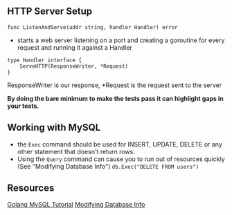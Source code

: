 ## HTTP Server Setup

`func ListenAndServe(addr string, handler Handler) error`

- starts a web server listening on a port and creating a goroutine for every request and running it against a Handler

```
type Handler interface {
	ServeHTTP(ResponseWriter, *Request)
}
```

ResponseWriter is our response, \*Request is the request sent to the server

**By doing the bare minimum to make the tests pass it can highlight gaps in your tests.**

## Working with MySQL

- the `Exec` command should be used for INSERT, UPDATE, DELETE or any other statement that doesn't return rows.
- Using the `Query` command can cause you to run out of resources quickly (See "Modifying Database Info")
  `db.Exec("DELETE FROM users")`

## Resources

[Golang MySQL Tutorial](https://tutorialedge.net/golang/golang-mysql-tutorial/)
[Modifying Database Info](http://go-database-sql.org/modifying.html)
